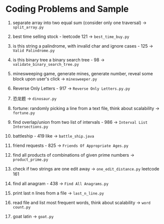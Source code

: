 # Coding Problems and Sample 

1. separate array into two equal sum (consider only one traversal) -> ```split_array.py```

2. best time selling stock - leetcode 121 -> ```best_time_buy.py```

3. is this string a palindrome, with invalid char and ignore cases - 125 -> ```Valid Palindrome.py```

4. is this binary tree a binary search tree - 98 -> ```validate_binary_search_tree.py```

5. minesweeping game, generate mines, generate number, reveal some block upon user's click -> ```minesweeper.py```

6. Reverse Only Letters - 917 -> ```Reverse Only Letters.py.py```

7. 恐龙题 -> ```dinosaur.py```

8. fortune: randomly picking a line from a text file, think about scalability -> ```fortune.py```

9. find overlap/union from two list of intervals - 986 -> ```Interval List Intersections.py```

10. battleship - 419 like -> ```battle_ship.java```

11. friend requests - 825 -> ```Friends Of Appropriate Ages.py```

12. find all products of combinations of given prime numbers -> ```product_prime.py```

13. check if two strings are one edit away -> ```one_edit_distance.py``` leetcode 161

14. find all anagram - 438 -> ```Find All Anagrams.py```

15. print last n lines from a file -> ```last_n_line.py```

16. read file and list most frequent words, think about scalability -> ```word count.py```

17. goat latin -> ```goat.py```
